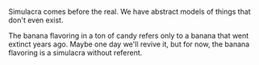 Simulacra comes before the real. We have abstract models of things that don't even exist.

The banana flavoring in a ton of candy refers only to a banana that went extinct years ago. Maybe one day we'll revive it, but for now, the banana flavoring is a simulacra without referent.
